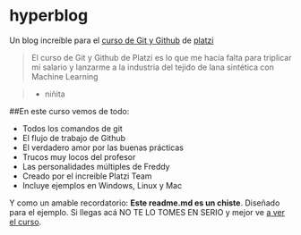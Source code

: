 # hyperblog
Un blog increíble para el [curso de Git y Github](https://platzi.com/cursos/git-github/ " curso de Git y Github") de [platzi](https://platzi.com/ "platzi")
> El curso de Git y Github de Platzi es lo que me hacía falta para triplicar mi salario
y lanzarme a la industria del tejido de lana sintética con Machine Learning

>  - niñita

##En este curso vemos de todo:
* Todos los comandos de git
* El flujo de trabajo de Github
* El verdadero amor por las buenas prácticas
* Trucos muy locos del profesor
* Las personalidades múltiples de Freddy
* Creado por el increible Platzi Team  
* Incluye ejemplos en Windows, Linux y Mac  

Y como un amable recordatorio: **Este readme.md es un chiste**. Diseñado 
para el ejemplo. Si llegas acá NO TE LO TOMES EN SERIO y mejor ve [a ver el
curso]("https:platzi.com/cursos/git-github/ "a ver el curso").
